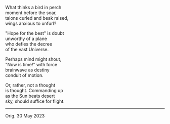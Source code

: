 What thinks a bird in perch\
moment before the soar,\
talons curled and beak raised,\
wings anxious to unfurl?

"Hope for the best" is doubt\
unworthy of a plane\
who defies the decree\
of the vast Universe.

Perhaps mind might shout,\
"Now is time!" with force\
brainwave as destiny\
conduit of motion.

Or, rather, not a thought\
is thought. Commanding up\
as the Sun beats desert\
sky, should suffice for flight.

-----

Orig. 30 May 2023